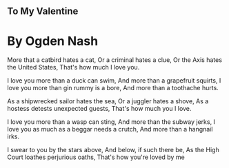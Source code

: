 
## To My Valentine
# By Ogden Nash

More that a catbird hates a cat,
Or a criminal hates a clue,
Or the Axis hates the United States,
That's how much I love you.

I love you more than a duck can swim,
And more than a grapefruit squirts,
I love you more than gin rummy is a bore,
And more than a toothache hurts.

As a shipwrecked sailor hates the sea,
Or a juggler hates a shove,
As a hostess detests unexpected guests,
That's how much you I love.

I love you more than a wasp can sting,
And  more than the subway jerks,
I love you as much as a beggar needs a crutch,
And more than a hangnail irks.

I swear to you by the stars above,
And below, if such there be,
As the High Court loathes perjurious oaths,
That's how you're loved by me
